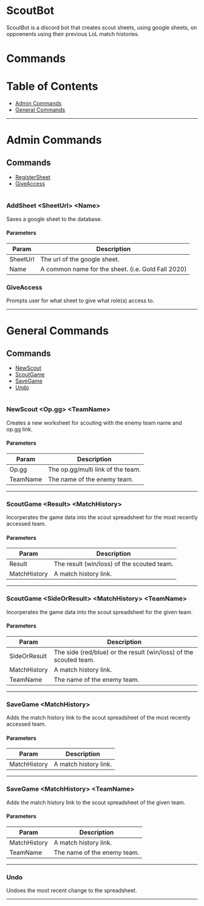 # ScoutBot

ScoutBot is a discord bot that creates scout sheets, using google sheets, on oppoenents using their previous LoL match histories.

# __Commands__

# Table of Contents

- [Admin Commands](#admin-commands)
- [General Commands](#general-commands)

---

# Admin Commands

## Commands

- [RegisterSheet](#Register-<SheetUrl\>-<Name\>)
- [GiveAccess](#GiveAccess)

#

### AddSheet <SheetUrl\> <Name\>

Saves a google sheet to the database.

#### Parameters

| Param    | Description                                          |
| -------- | -----------------------------------------------------|
| SheetUrl | The url of the google sheet.                         |
| Name     | A common name for the sheet. (i.e. Gold Fall 2020)   |

### GiveAccess

Prompts user for what sheet to give what role(s) access to.

---

# General Commands

## Commands

- [NewScout](#NewScout-<Op.gg\>-<TeamName\>)
- [ScoutGame](#ScoutGame-<Result\>-<MatchHistory\>)
- [SaveGame](#SaveGame-<MatchHistory\>)
- [Undo](#Undo)

#

### NewScout <Op.gg\> <TeamName\>

Creates a new worksheet for scouting with the enemy team name and op.gg link.

#### Parameters

| Param        | Description                                                           |
| ------------ | --------------------------------------------------------------------- |
| Op.gg        | The op.gg/multi link of the team.                                     |
| TeamName     | The name of the enemy team.                                           |

---

### ScoutGame <Result\> <MatchHistory\>

Incorperates the game data into the scout spreadsheet for the most recently accessed team.

#### Parameters

| Param        | Description                                                           |
| ------------ | --------------------------------------------------------------------- |
| Result       | The result (win/loss) of the scouted team.                            |
| MatchHistory | A match history link.                                                 |

---

### ScoutGame <SideOrResult\> <MatchHistory\> <TeamName\>

Incorperates the game data into the scout spreadsheet for the given team.

#### Parameters

| Param        | Description                                                           |
| ------------ | --------------------------------------------------------------------- |
| SideOrResult | The side (red/blue) or the result (win/loss) of the scouted team.     |
| MatchHistory | A match history link.                                                 |
| TeamName     | The name of the enemy team.                                           |

---

### SaveGame <MatchHistory\>

Adds the match history link to the scout spreadsheet of the most recently accessed team.

#### Parameters

| Param        | Description                 |
| ------------ | --------------------------- |
| MatchHistory | A match history link.       |

---

### SaveGame <MatchHistory\> <TeamName\>

Adds the match history link to the scout spreadsheet of the given team.

#### Parameters

| Param        | Description                 |
| ------------ | --------------------------- |
| MatchHistory | A match history link.       |
| TeamName     | The name of the enemy team. |

---

### Undo

Undoes the most recent change to the spreadsheet.

---